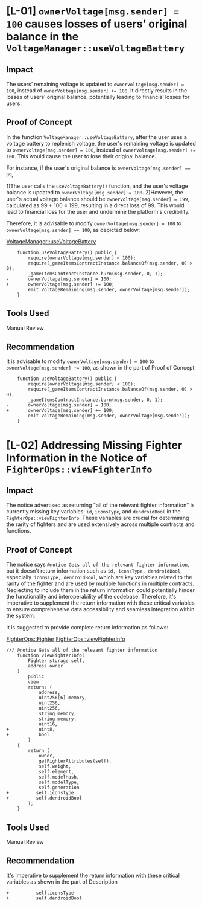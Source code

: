 # [L-01]  `ownerVoltage[msg.sender] = 100` causes losses of users’ original balance in the `VoltageManager::useVoltageBattery`

## Impact
The users’ remaining voltage is updated to `ownerVoltage[msg.sender] = 100`, instead of `ownerVoltage[msg.sender] += 100`. It directly results in the losses of users’ original balance, potentially leading to financial losses for users. 

## Proof of Concept
In the function `VoltageManager::useVoltageBattery`, after the user uses a voltage battery to replenish voltage, the user's remaining voltage is updated to `ownerVoltage[msg.sender] = 100`, instead of `ownerVoltage[msg.sender] += 100`. This would cause the user to lose their original balance.

For instance, if the user's original balance is `ownerVoltage[msg.sender] == 99`,

1)The user calls the `useVoltageBattery()` function, and the user's voltage balance is updated to `ownerVoltage[msg.sender] = 100`.
2)However, the user's actual voltage balance should be `ownerVoltage[msg.sender] = 199`, calculated as 99 + 100 = 199, resulting in a direct loss of 99. This would lead to financial loss for the user and undermine the platform's credibility.

Therefore, it is advisable to modify `ownerVoltage[msg.sender] = 100` to `ownerVoltage[msg.sender] += 100`, as depicted below:

[VoltageManager::useVoltageBattery](https://github.com/code-423n4/2024-02-ai-arena/blob/cd1a0e6d1b40168657d1aaee8223dc050e15f8cc/src/VoltageManager.sol#L97C1-L97C40)
```solidity
    function useVoltageBattery() public {
        require(ownerVoltage[msg.sender] < 100);
        require(_gameItemsContractInstance.balanceOf(msg.sender, 0) > 0);
        _gameItemsContractInstance.burn(msg.sender, 0, 1);
-       ownerVoltage[msg.sender] = 100;
+       ownerVoltage[msg.sender] += 100;
        emit VoltageRemaining(msg.sender, ownerVoltage[msg.sender]);
    }
```

## Tools Used
Manual Review

## Recommendation

It is advisable to modify `ownerVoltage[msg.sender] = 100` to `ownerVoltage[msg.sender] += 100`, as shown in the part of Proof of Concept:

```solidity
    function useVoltageBattery() public {
        require(ownerVoltage[msg.sender] < 100);
        require(_gameItemsContractInstance.balanceOf(msg.sender, 0) > 0);
        _gameItemsContractInstance.burn(msg.sender, 0, 1);
-       ownerVoltage[msg.sender] = 100;
+       ownerVoltage[msg.sender] += 100;
        emit VoltageRemaining(msg.sender, ownerVoltage[msg.sender]);
    }
```




# [L-02] Addressing Missing Fighter Information in the Notice of `FighterOps::viewFighterInfo`

## Impact
The notice advertised as returning "all of the relevant fighter information" is currently missing key variables: `id`, `iconsType`, and `dendroidBool` in the `FighterOps::viewFighterInfo`. These variables are crucial for determining the rarity of fighters and are used extensively across multiple contracts and functions.

## Proof of Concept
The notice says `@notice Gets all of the relevant fighter information`, but it doesn't return information such as `id, iconsType, dendroidBool`, especially` iconsType, dendroidBool`, which are key variables related to the rarity of the fighter and are used by multiple functions in multiple contracts. Neglecting to include them in the return information could potentially hinder the functionality and interoperability of the codebase. Therefore, it's imperative to supplement the return information with these critical variables to ensure comprehensive data accessibility and seamless integration within the system.

It is suggested to provide complete return information as follows:

[FighterOps::Fighter](https://github.com/code-423n4/2024-02-ai-arena/blob/cd1a0e6d1b40168657d1aaee8223dc050e15f8cc/src/FighterOps.sol#L44C1-L45C27)
[FighterOps::viewFighterInfo](https://github.com/code-423n4/2024-02-ai-arena/blob/cd1a0e6d1b40168657d1aaee8223dc050e15f8cc/src/FighterOps.sol#L78C1-L78C62)
```solidity
/// @notice Gets all of the relevant fighter information 
    function viewFighterInfo(
        Fighter storage self, 
        address owner
    ) 
        public 
        view 
        returns (
            address,
            uint256[6] memory,
            uint256,
            uint256,
            string memory,
            string memory,
            uint16,
+           uint8,
+           bool
        )
    {
        return (
            owner,
            getFighterAttributes(self),
            self.weight,
            self.element,
            self.modelHash,
            self.modelType,
            self.generation
+          self.iconsType
+          self.dendroidBool
        );
    }
```

## Tools Used
Manual Review

## Recommendation

It's imperative to supplement the return information with these critical variables as shown in the part of Description

```solidity
+          self.iconsType
+          self.dendroidBool

```